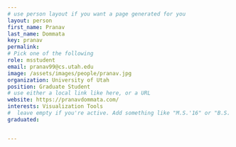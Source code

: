 ```yaml
---
# use person layout if you want a page generated for you
layout: person
first_name: Pranav
last_name: Dommata
key: pranav
permalink: 
# Pick one of the following
role: msstudent
email: pranav99@cs.utah.edu
image: /assets/images/people/pranav.jpg
organization: University of Utah
position: Graduate Student
# use either a local link like here, or a URL
website: https://pranavdommata.com/ 
interests: Visualization Tools
#  leave empty if you're active. Add something like "M.S.'16" or "B.S.'17" if you got a degree while at VDL. Add "N" if you left VDS before you got a degree.
graduated: 


---
```

